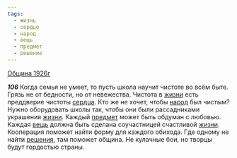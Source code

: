 ```yaml
---
tags:
  - жизнь
  - сердце
  - народ
  - вещь
  - предмет
  - решение
---
```


[Община 1926г](https://127.0.0.1:4002/agni/1926)

___106___
Когда семья не умеет, то пусть школа научит чистоте во всём быте. Грязь не от бедности, но от невежества. Чистота в [жизни](../../../tags/#жизнь) есть преддверие чистоты [сердца](../../../tags/#сердце). Кто же не хочет, чтобы [народ](../../../tags/#народ) был чистым? Нужно оборудовать школы так, чтобы они были рассадниками украшения [жизни](../../../tags/#жизнь). Каждый [предмет](../../../tags/#предмет) может быть обдуман с любовью. Каждая [вещь](../../../tags/#вещь) должна быть сделана соучастницей счастливой [жизни](../../../tags/#жизнь). Кооперация поможет найти форму для каждого обихода. Где одному не найти [решения](../../../tags/#решение), там поможет община. Не кулачные бои, но творцы будут гордостью страны.   

